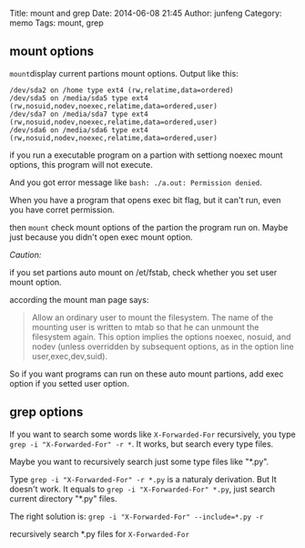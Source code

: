 Title: mount and grep
Date: 2014-06-08 21:45
Author: junfeng
Category: memo
Tags: mount, grep


mount options
-------------
`mount`display current partions mount options.
Output like this:

```
/dev/sda2 on /home type ext4 (rw,relatime,data=ordered)
/dev/sda5 on /media/sda5 type ext4 (rw,nosuid,nodev,noexec,relatime,data=ordered,user)
/dev/sda7 on /media/sda7 type ext4 (rw,nosuid,nodev,noexec,relatime,data=ordered,user)
/dev/sda6 on /media/sda6 type ext4 (rw,nosuid,nodev,noexec,relatime,data=ordered,user)
```

if you run a executable program on a partion with settiong noexec mount options, this program will not execute.

And you got error message like `bash: ./a.out: Permission denied`.

When you have a program that opens exec bit flag, but it can't run, even you have corret permission.

then `mount` check mount options of the partion the program run on. Maybe just because you didn't open exec mount option.

*Caution:*

if you set partions auto mount on /et/fstab, check whether you set user mount option.

according the mount man page says:

> Allow an ordinary user to mount the filesystem.
  The name of the mounting user is written to mtab so that he can unmount the filesystem again.
  This option implies the options noexec, nosuid, and nodev (unless overridden by subsequent options,
  as in the option line user,exec,dev,suid).

So if you want programs can run on these auto mount partions, add exec option if you setted user option.

grep options
-----------
If you want to search some words like `X-Forwarded-For` recursively, you type
`grep -i "X-Forwarded-For" -r *`. It works, but search every type files.

Maybe you want to recursively search just some type files like "*.py".

Type `grep -i "X-Forwarded-For" -r *.py` is a naturaly derivation. But It doesn't work.
It equals to `grep -i "X-Forwarded-For" *.py`, just search current directory "*.py" files.

The right solution is:
`grep -i "X-Forwarded-For" --include=*.py -r`

recursively search *.py files for `X-Forwarded-For`

